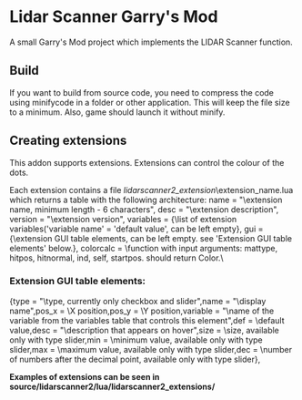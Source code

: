 # Lidar Scanner Garry's Mod
A small Garry's Mod project which implements the LIDAR Scanner function.
## Build
If you want to build from source code, you need to compress the code using minifycode in a folder or other application.
This will keep the file size to a minimum. Also, game should launch it without minify.

## Creating extensions

This addon supports extensions. Extensions can control the colour of the dots.

Each extension contains a file _lidarscanner2_extension_\extension_name\.lua which returns a table with the following architecture:
 name = "\extension name, minimum length - 6 characters\",
 desc = "\extension description\",
 version = "\extension version\",
 variables = {\list of extension variables('variable name' = 'default value', can be left empty\},
 gui = {\extension GUI table elements, can be left empty. see 'Extension GUI table elements' below.\},
 colorcalc = \function with input arguments: mattype, hitpos, hitnormal, ind, self, startpos. should return Color.\

### Extension GUI table elements:

{type = "\type, currently only checkbox and slider\",name = "\display name\",pos_x = \X position\,pos_y = \Y position\,variable = "\name of the variable from the variables table that controls this element\",def = \default value\,desc = "\description that appears on hover\",size = \size, available only with type slider\,min = \minimum value, available only with type slider\,max = \maximum value, available only with type slider\,dec = \number of numbers after the decimal point, available only with type slider\},

**Examples of extensions can be seen in source/lidarscanner2/lua/lidarscanner2_extensions/**
